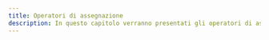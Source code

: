 ```yaml
---
title: Operatori di assegnazione
description: In questo capitolo verranno presentati gli operatori di assegnazione in JavaScript, ovvero l'assegnazione semplice (=), l'assegnazione con addizione (+=), l'assegnazione con sottrazione (-=), l'assegnazione con moltiplicazione (*=), l'assegnazione con divisione (/=) e l'assegnazione con modulo (%=). Verranno illustrate le differenze tra gli operatori di assegnazione e gli operatori aritmetici.
---
```

